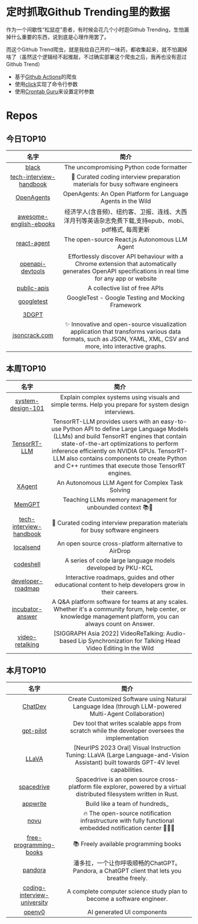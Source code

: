 # 定时抓取Github Trending里的数据

作为一个间歇性“松鼠症”患者，有时候会花几个小时逛Github Trending，生怕漏掉什么重要的东西，说到底是心理作用罢了。

而这个Github Trend爬虫，就是我给自己开的一味药，都收集起来，就不怕漏掉啥了（虽然这个逻辑经不起推敲，不过确实部署这个爬虫之后，我再也没有逛过Github Trend）

* 基于[Github Actions](https://docs.github.com/en/actions)的爬虫
* 使用[click](https://github.com/pallets/click)实现了命令行参数
* 使用[Crontab Guru](https://crontab.guru/)来设置定时参数

# Repos
## 今日TOP10 
<!-- START OF DAILY_TOP10_REPOS -->
| 名字 | 简介 |
| :----: | :----: |
| [black](https://github.com/psf/black) | The uncompromising Python code formatter |
| [tech-interview-handbook](https://github.com/yangshun/tech-interview-handbook) | 💯 Curated coding interview preparation materials for busy software engineers |
| [OpenAgents](https://github.com/xlang-ai/OpenAgents) | OpenAgents: An Open Platform for Language Agents in the Wild |
| [awesome-english-ebooks](https://github.com/hehonghui/awesome-english-ebooks) | 经济学人(含音频)、纽约客、卫报、连线、大西洋月刊等英语杂志免费下载,支持epub、mobi、pdf格式, 每周更新 |
| [react-agent](https://github.com/eylonmiz/react-agent) | The open-source React.js Autonomous LLM Agent |
| [openapi-devtools](https://github.com/AndrewWalsh/openapi-devtools) | Effortlessly discover API behaviour with a Chrome extension that automatically generates OpenAPI specifications in real time for any app or website |
| [public-apis](https://github.com/public-apis/public-apis) | A collective list of free APIs |
| [googletest](https://github.com/google/googletest) | GoogleTest - Google Testing and Mocking Framework |
| [3DGPT](https://github.com/Chuny1/3DGPT) |  |
| [jsoncrack.com](https://github.com/AykutSarac/jsoncrack.com) | ✨ Innovative and open-source visualization application that transforms various data formats, such as JSON, YAML, XML, CSV and more, into interactive graphs. |
<!-- END OF DAILY_TOP10_REPOS -->

## 本周TOP10
<!-- START OF WEEKLY_TOP10_REPOS -->
| 名字 | 简介 |
| :----: | :----: |
| [system-design-101](https://github.com/ByteByteGoHq/system-design-101) | Explain complex systems using visuals and simple terms. Help you prepare for system design interviews. |
| [TensorRT-LLM](https://github.com/NVIDIA/TensorRT-LLM) | TensorRT-LLM provides users with an easy-to-use Python API to define Large Language Models (LLMs) and build TensorRT engines that contain state-of-the-art optimizations to perform inference efficiently on NVIDIA GPUs. TensorRT-LLM also contains components to create Python and C++ runtimes that execute those TensorRT engines. |
| [XAgent](https://github.com/OpenBMB/XAgent) | An Autonomous LLM Agent for Complex Task Solving |
| [MemGPT](https://github.com/cpacker/MemGPT) | Teaching LLMs memory management for unbounded context 📚🦙 |
| [tech-interview-handbook](https://github.com/yangshun/tech-interview-handbook) | 💯 Curated coding interview preparation materials for busy software engineers |
| [localsend](https://github.com/localsend/localsend) | An open source cross-platform alternative to AirDrop |
| [codeshell](https://github.com/WisdomShell/codeshell) | A series of code large language models developed by PKU-KCL |
| [developer-roadmap](https://github.com/kamranahmedse/developer-roadmap) | Interactive roadmaps, guides and other educational content to help developers grow in their careers. |
| [incubator-answer](https://github.com/apache/incubator-answer) | A Q&A platform software for teams at any scales. Whether it's a community forum, help center, or knowledge management platform, you can always count on Answer. |
| [video-retalking](https://github.com/OpenTalker/video-retalking) | [SIGGRAPH Asia 2022] VideoReTalking: Audio-based Lip Synchronization for Talking Head Video Editing In the Wild |
<!-- END OF WEEKLY_TOP10_REPOS -->

## 本月TOP10
<!-- START OF MONTHLY_TOP10_REPOS -->
| 名字 | 简介 |
| :----: | :----: |
| [ChatDev](https://github.com/OpenBMB/ChatDev) | Create Customized Software using Natural Language Idea (through LLM-powered Multi-Agent Collaboration) |
| [gpt-pilot](https://github.com/Pythagora-io/gpt-pilot) | Dev tool that writes scalable apps from scratch while the developer oversees the implementation |
| [LLaVA](https://github.com/haotian-liu/LLaVA) | [NeurIPS 2023 Oral] Visual Instruction Tuning: LLaVA (Large Language-and-Vision Assistant) built towards GPT-4V level capabilities. |
| [spacedrive](https://github.com/spacedriveapp/spacedrive) | Spacedrive is an open source cross-platform file explorer, powered by a virtual distributed filesystem written in Rust. |
| [appwrite](https://github.com/appwrite/appwrite) | Build like a team of hundreds_ |
| [novu](https://github.com/novuhq/novu) | 🔥 The open-source notification infrastructure with fully functional embedded notification center 🚀🚀🚀 |
| [free-programming-books](https://github.com/EbookFoundation/free-programming-books) | 📚 Freely available programming books |
| [pandora](https://github.com/zhile-io/pandora) | 潘多拉，一个让你呼吸顺畅的ChatGPT。Pandora, a ChatGPT client that lets you breathe freely. |
| [coding-interview-university](https://github.com/jwasham/coding-interview-university) | A complete computer science study plan to become a software engineer. |
| [openv0](https://github.com/raidendotai/openv0) | AI generated UI components |
<!-- END OF MONTHLY_TOP10_REPOS -->
